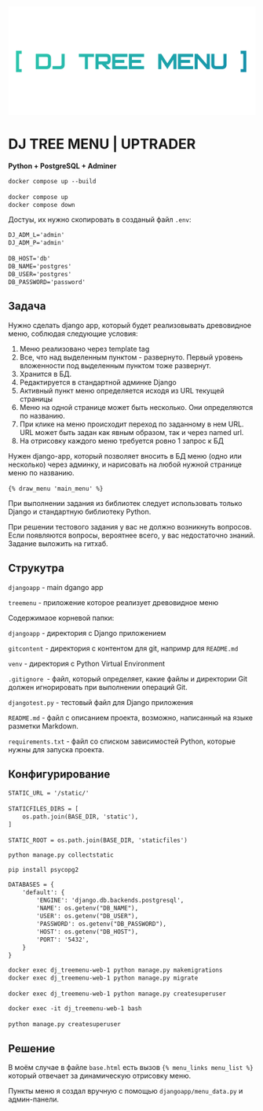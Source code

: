 ![](gitcontent/djtreemenu.png)

# DJ TREE MENU | UPTRADER 

**Python + PostgreSQL + Adminer**

```
docker compose up --build

docker compose up
docker compose down
```

Достуы, их нужно скопировать в созданый файл `.env`:
```
DJ_ADM_L='admin'
DJ_ADM_P='admin'

DB_HOST='db'
DB_NAME='postgres'
DB_USER='postgres'
DB_PASSWORD='password'
```

## Задача

Нужно сделать django app, который будет реализовывать древовидное меню, соблюдая следующие условия:

1) Меню реализовано через template tag
2) Все, что над выделенным пунктом - развернуто. Первый уровень вложенности под выделенным пунктом тоже развернут.
3) Хранится в БД.
4) Редактируется в стандартной админке Django
5) Активный пункт меню определяется исходя из URL текущей страницы
6) Меню на одной странице может быть несколько. Они определяются по названию.
7) При клике на меню происходит переход по заданному в нем URL. URL может быть задан как явным образом, так и через named url.
8) На отрисовку каждого меню требуется ровно 1 запрос к БД

Нужен django-app, который позволяет вносить в БД меню (одно или несколько) через админку, и нарисовать на любой нужной странице меню по названию.

`{% draw_menu 'main_menu' %}`

При выполнении задания из библиотек следует использовать только Django и стандартную библиотеку Python.

При решении тестового задания у вас не должно возникнуть вопросов. Если появляются вопросы, вероятнее всего, у вас недостаточно знаний. Задание выложить на гитхаб.



## Струкутра

`djangoapp` - main dgango app

`treemenu` - приложение которое реализует древовидное меню


Содержимаое корневой папки:

`djangoapp` - директория с Django приложением

`gitcontent` - директория с контентом для git, напримр для `README.md`

`venv` - директория с Python Virtual Environment

`.gitignore `- файл, который определяет, какие файлы и директории Git должен игнорировать при выполнении операций Git.

`djangotest.py` - тестовый файл для Django приложения

`README.md` - файл с описанием проекта, возможно, написанный на языке разметки Markdown.

`requirements.txt` - файл со списком зависимостей Python, которые нужны для запуска проекта.


## Конфигурирование

```
STATIC_URL = '/static/'

STATICFILES_DIRS = [
    os.path.join(BASE_DIR, 'static'),
]

STATIC_ROOT = os.path.join(BASE_DIR, 'staticfiles')
```
```
python manage.py collectstatic
```

```
pip install psycopg2
```
```
DATABASES = {
    'default': {
        'ENGINE': 'django.db.backends.postgresql',
        'NAME': os.getenv("DB_NAME"),
        'USER': os.getenv("DB_USER"),
        'PASSWORD': os.getenv("DB_PASSWORD"),
        'HOST': os.getenv("DB_HOST"),
        'PORT': '5432',
    }
}
```


```
docker exec dj_treemenu-web-1 python manage.py makemigrations
docker exec dj_treemenu-web-1 python manage.py migrate

docker exec dj_treemenu-web-1 python manage.py createsuperuser
```

```
docker exec -it dj_treemenu-web-1 bash

python manage.py createsuperuser
```

## Решение

В моём случае в файле `base.html` есть вызов `{% menu_links menu_list %}` который отвечает за динамическую отрисовку меню. 

Пункты меню я создал вручную с помощью `djangoapp/menu_data.py` и админ-панели.